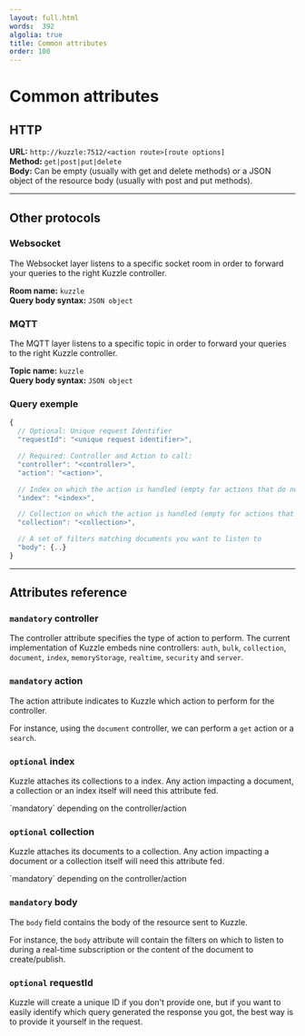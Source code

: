 ```yaml
---
layout: full.html
words:  392
algolia: true
title: Common attributes
order: 100
---
```


# Common attributes

## HTTP

**URL:** `http://kuzzle:7512/<action route>[route options]`  
**Method:** `get|post|put|delete`  
**Body:** Can be empty (usually with get and delete methods) or a JSON object of the resource body (usually with post and put methods).

---

## Other protocols

### Websocket

The Websocket layer listens to a specific socket room in order to forward your queries to the right Kuzzle controller.

**Room name:** `kuzzle`  
**Query body syntax:** `JSON object`

### MQTT

The MQTT layer listens to a specific topic in order to forward your queries to the right Kuzzle controller.  

**Topic name:** `kuzzle`  
**Query body syntax:** `JSON object`

### Query exemple

```javascript
{
  // Optional: Unique request Identifier
  "requestId": "<unique request identifier>",

  // Required: Controller and Action to call:
  "controller": "<controller>",
  "action": "<action>",

  // Index on which the action is handled (empty for actions that do not manage a unique index)
  "index": "<index>",

  // Collection on which the action is handled (empty for actions that do not manage a unique collection)
  "collection": "<collection>",

  // A set of filters matching documents you want to listen to
  "body": {..}
}
```

---

## Attributes reference

### `mandatory` controller

The controller attribute specifies the type of action to perform.
The current implementation of Kuzzle embeds nine controllers:
`auth`, `bulk`, `collection`, `document`, `index`, `memoryStorage`, `realtime`, `security` and `server`.


### `mandatory` action

The action attribute indicates to Kuzzle which action to perform for the controller.

For instance, using the `document` controller, we can perform a `get` action or a `search`.


### `optional` index

Kuzzle attaches its collections to a index.
Any action impacting a document, a collection or an index itself will need this attribute fed.

<aside class="notice">
  `mandatory` depending on the controller/action
</aside>


### `optional` collection

Kuzzle attaches its documents to a collection.
Any action impacting a document or a collection itself will need this attribute fed.

<aside class="notice">
  `mandatory` depending on the controller/action
</aside>


### `mandatory` body

The `body` field contains the body of the resource sent to Kuzzle.

For instance, the `body` attribute will contain the filters on which to listen
to during a real-time subscription or the content of the document to create/publish.


### `optional` requestId

Kuzzle will create a unique ID if you don't provide one, but if you want to easily
identify which query generated the response you got, the best way is to provide it yourself in the request.
